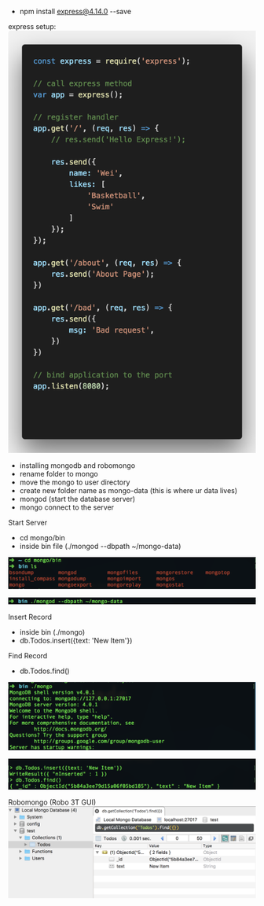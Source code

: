 - npm install express@4.14.0 --save


express setup: 
![Image](https://github.com/weikee94/express-web-server/blob/master/images/expressone.png "express setup")



- installing mongodb and robomongo
- rename folder to mongo
- move the mongo to user directory
- create new folder name as mongo-data (this is where ur data lives)
- mongod (start the database server)
- mongo connect to the server


Start Server
- cd mongo/bin
- inside bin file (./mongod --dbpath ~/mongo-data)

![Image](https://github.com/weikee94/express-web-server/blob/master/images/mongoStartServerOne.png "start server")

![Image](https://github.com/weikee94/express-web-server/blob/master/images/mongoStartServerTwo.png "start server")

Insert Record
- inside bin (./mongo)
- db.Todos.insert({text: 'New Item'})

Find Record
- db.Todos.find()

![Image](https://github.com/weikee94/express-web-server/blob/master/images/mongoInsertOne.png "mongo insert")

![Image](https://github.com/weikee94/express-web-server/blob/master/images/mongoInsertTwo.png "mongo insert")

Robomongo (Robo 3T GUI)
![Image](https://github.com/weikee94/express-web-server/blob/master/images/robo3TGUI.png "robo 3T interface")